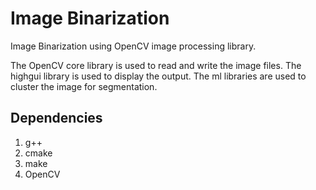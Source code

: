 # Image Binarization
Image Binarization using OpenCV image processing library.

The OpenCV core library is used to read and write the image files. The highgui library is used to display the output. The ml libraries are used to cluster the image for segmentation.

## Dependencies
1. g++
2. cmake
3. make
4. OpenCV